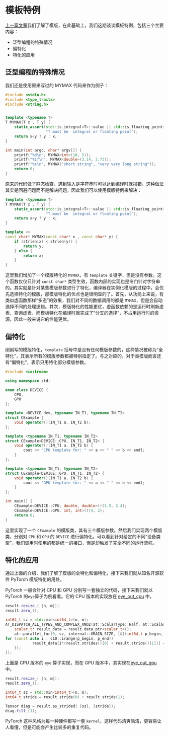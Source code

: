 # 模板特例

[上一篇文章](08_template.md)我们了解了模版，在此基础上，我们这期谈谈模板特例，包括三个主要内容：

- 泛型编程的特殊情况
- 偏特化
- 特化的应用

## 泛型编程的特殊情况

我们还是使用原来写过的 MYMAX 代码来作为例子：

```C++
#include <stdio.h>
#include <type_traits>
#include <string.h>


template <typename T>
T MYMAX(T x , T y) {
    static_assert(std::is_integral<T>::value || std::is_floating_point<T>::value,
                  "T must be  integral or floating point");
    return x<y ? y : x;
}

int main(int argc, char* argv[]) {
    printf("%d\n", MYMAX<int>(10, 5));
    printf("%1f\n", MYMAX<double>(3.14, 2.73));
    printf("%s\n", MYMAX("short string", "very very long string"));
    return 0;
}
```

原来的代码做了静态检查，遇到输入是字符串时可以达到编译时就报错。这种做法其实是回避问题而不是解决问题，因此我们可以使用模版特例来解决：

```c++
template <typename T>
T MYMAX(T x , T y) {
    static_assert(std::is_integral<T>::value || std::is_floating_point<T>::value,
                  "T must be  integral or floating point");
    return x<y ? y : x;
}

template <>
const char* MYMAX(const char* x , const char* y) {
    if (strlen(x) < strlen(y)) {
        return y;
    } else {
        return x;
    }
}
```

这里我们增加了一个模版特化的 `MYMAX`，有 `template` 关键字，但是没有参数。这个函数仅仅只针对 `const char*` 类型生效，函数内部的实现也是专门针对字符串的。其实就是针对某些模版参数进行了特化，编译器在实例化模版的过程中，会优先选择特化的模版，那模版特化的优点也是很明显的了。首先，从功能上来说，有类似虚函数那样“多态”的效果，我们对不同的数据调用的都是 `MYMAX`，但是会自动选择不同的处理逻辑。其次，模版特化的性能更优，虚函数依赖的是运行时刷新虚表、查询虚表，而模板特化在编译时就完成了“分支的选择”，不占用运行时的资源，因此一般来说它的性能更优。

## 偏特化

刚刚写的模版特化，`template` 括号中是没有任何模版参数的，这种情况被称为“全特化”，其表示所有的模版参数都被特别指定了。与之对应的，对于类模版而言还有“偏特化”，表示只用特化部分模版参数。

```c++
#include <iostream>

using namespace std;

enum class DEVICE {
    CPU,
    GPU
};

template <DEVICE dev, typename IN_T1, typename IN_T2>
struct CExample {
    void operator()(IN_T1 a, IN_T2 b);
};

template <typename IN_T1, typename IN_T2>
struct CExample<DEVICE::CPU, IN_T1, IN_T2> {
    void operator()(IN_T1 a, IN_T2 b) {
        cout << "CPU template for: " << a << " " << b << endl;
    }
};

template <typename IN_T1, typename IN_T2>
struct CExample<DEVICE::GPU, IN_T1, IN_T2> {
    void operator()(IN_T1 a, IN_T2 b) {
        cout << "GPU template for: " << a << " " << b << endl;
    }
};

int main() {
    CExample<DEVICE::CPU, double, double>()(1.5, 2.4);
    CExample<DEVICE::GPU, int, int>()(4, 2);
    return 0;
}
```

这里实现了一个 `CExample` 的模版类，其有三个模版参数。然后我们实现两个模版类，分别对 `CPU` 和 `GPU` 的 `DEVICE` 进行偏特化。可以看到针对给定的不同“设备类型”，我们调用时使用的都是统一的接口，但是却触发了完全不同的运行流程。

## 特化的应用

通过上面的介绍，我们了解了模版的全特化和偏特化，接下来我们就从知名开源软件 PyTorch 模版特化的用处。

PyTorch 一般会针对 CPU 和 GPU 分别写一套独立的代码，接下来我们就以 PyTorch 的`eye`算子为例看看。它的 CPU 版本的实现放在 [eye_out_cpu](https://github.com/pytorch/pytorch/blob/master/aten/src/ATen/native/TensorFactories.cpp#L434) 中。

```c++
result.resize_( {n, m});
result.zero_();

int64_t sz = std::min<int64_t>(n, m);
AT_DISPATCH_ALL_TYPES_AND_COMPLEX_AND2(at::ScalarType::Half, at::ScalarType::Bool, result.scalar_type(), "eye", [&]() -> void {
    scalar_t* result_data = result.data_ptr<scalar_t>();
    at::parallel_for(0, sz, internal::GRAIN_SIZE, [&](int64_t p_begin, int64_t p_end) {
for (const auto i : c10::irange(p_begin, p_end))
            result_data[i*(result.strides()[0] + result.stride()[1])] = 1;
    });
});
```

上面是 CPU 版本的 `eye` 算子实现，而在 GPU 版本中，其实现在[eye_out_gpu](https://github.com/pytorch/pytorch/blob/master/aten/src/ATen/native/cuda/TensorFactories.cu#L39)中。

```c++
result.resize_( {n, m});
result.zero_();

int64_t sz = std::min<int64_t>(n, m);
int64_t stride = result.stride(0) + result.stride(1);

Tensor diag = result.as_strided( {sz}, {stride});
diag.fill_(1);
```

PyTorch 这种风格为每一种硬件都写一套 `kernel`，这样代码清爽简洁，更容易让人看懂，但是可能会产生比较多的重复代码。
